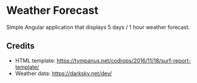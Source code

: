 # Weather Forecast

Simple Angular application that displays 5 days / 1 hour weather forecast.

## Credits

* HTML template: https://tympanus.net/codrops/2016/11/18/surf-report-template/
* Weather data: https://darksky.net/dev/
